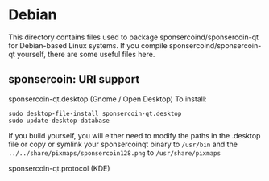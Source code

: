 
Debian
====================
This directory contains files used to package sponsercoind/sponsercoin-qt
for Debian-based Linux systems. If you compile sponsercoind/sponsercoin-qt yourself, there are some useful files here.

## sponsercoin: URI support ##


sponsercoin-qt.desktop  (Gnome / Open Desktop)
To install:

	sudo desktop-file-install sponsercoin-qt.desktop
	sudo update-desktop-database

If you build yourself, you will either need to modify the paths in
the .desktop file or copy or symlink your sponsercoinqt binary to `/usr/bin`
and the `../../share/pixmaps/sponsercoin128.png` to `/usr/share/pixmaps`

sponsercoin-qt.protocol (KDE)

